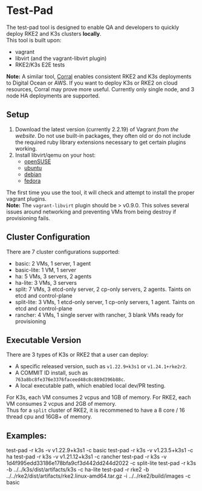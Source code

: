 # Test-Pad
The test-pad tool is designed to enable QA and developers to quickly deploy RKE2 and K3s clusters **locally**.  
This tool is built upon:
- vagrant
- libvirt (and the vagrant-libvirt plugin)
- RKE2/K3s E2E tests

**Note:** A similar tool, [Corral](https://github.com/rancherlabs/corral) enables consistent RKE2 and K3s deployments to Digital Ocean or AWS. If you want to deploy K3s or RKE2 on cloud resources, Corral may prove more useful. Currently only single node, and 3 node HA deployments are supported.

## Setup 
1) Download the latest version (currently 2.2.19) of Vagrant *from the website*. Do not use built-in packages, they often old or do not include the required ruby library extensions necessary to get certain plugins working.
2) Install libvirt/qemu on your host:  
    - [openSUSE](https://documentation.suse.com/sles/15-SP1/html/SLES-all/cha-vt-installation.html)
    - [ubuntu](https://ubuntu.com/server/docs/virtualization-libvirt)
    - [debian](https://wiki.debian.org/KVM#Installation)
    - [fedora](https://developer.fedoraproject.org/tools/virtualization/installing-libvirt-and-virt-install-on-fedora-linux.html)

The first time you use the tool, it will check and attempt to install the proper vagrant plugins.  
**Note:** The `vagrant-libvirt` plugin should be > v0.9.0. This solves several issues around networking and preventing VMs from being destroy if provisioning fails.

## Cluster Configuration
There are 7 cluster configurations supported:
- basic:        2 VMs, 1 server, 1 agent
- basic-lite:   1 VM,  1 server
- ha:           5 VMs, 3 servers, 2 agents
- ha-lite:      3 VMs, 3 servers
- split:        7 VMs, 3 etcd-only server, 2 cp-only servers, 2 agents. Taints on etcd and control-plane
- split-lite:   3 VMs, 1 etcd-only server, 1 cp-only servers, 1 agent. Taints on etcd and control-plane
- rancher:      4 VMs, 1 single server with rancher, 3 blank VMs ready for provisioning

## Executable Version
There are 3 types of K3s or RKE2 that a user can deploy:
- A specific released version, such as `v1.22.9+k3s1` or `v1.24.1+rke2r2`.
- A COMMIT ID install, such as `763a8bc8fe376e3376faceed48c8c889d396b88c`.
- A local executable path, which enabled local dev/PR testing.

For K3s, each VM consumes 2 vcpus and 1GB of memory. For RKE2, each VM consumes 2 vcpus and 2GB of memory.  
Thus for a `split` cluster of RKE2, it is recommened to have a 8 core / 16 thread cpu and 16GB+ of memory.

## Examples:
test-pad -r k3s -v v1.22.9+k3s1 -c basic 
test-pad -r k3s -v v1.23.5+k3s1 -c ha
test-pad -r k3s -v v1.21.12+k3s1 -c rancher 
test-pad -r k3s -v 1d4f995edd33186e178bfa9cf3d442dd244d2022 -c split-lite
test-pad -r k3s -b ../../k3s/dist/artifacts/k3s -c ha-lite 
test-pad -r rke2 -b ../../rke2/dist/artifacts/rke2.linux-amd64.tar.gz -i ../../rke2/build/images -c basic
